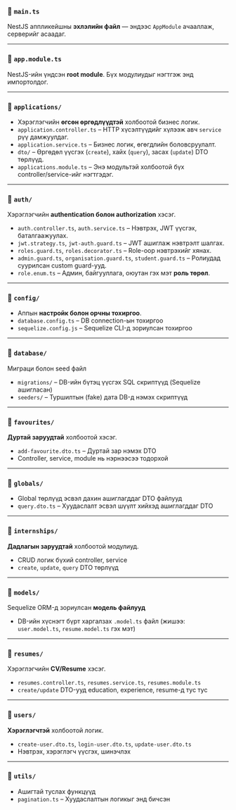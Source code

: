 ### 📄 `main.ts`
NestJS аппликейшны **эхлэлийн файл** — эндээс `AppModule` ачааллаж, серверийг асаадаг.

---

### 📄 `app.module.ts`
NestJS-ийн үндсэн **root module**. Бүх модулиудыг нэгтгэж энд импортолдог.

---

### 📁 `applications/`
- Хэрэглэгчийн **өгсөн өргөдлүүдтэй** холбоотой бизнес логик.
- `application.controller.ts` – HTTP хүсэлтүүдийг хүлээж авч `service` рүү дамжуулдаг.
- `application.service.ts` – Бизнес логик, өгөгдлийн боловсруулалт.
- `dto/` – Өргөдөл үүсгэх (`create`), хайх (`query`), засах (`update`) DTO төрлүүд.
- `applications.module.ts` – Энэ модультэй холбоотой бүх controller/service-ийг нэгтгэдэг.

---

### 📁 `auth/`
Хэрэглэгчийн **authentication болон authorization** хэсэг.
- `auth.controller.ts`, `auth.service.ts` – Нэвтрэх, JWT үүсгэх, баталгаажуулах.
- `jwt.strategy.ts`, `jwt-auth.guard.ts` – JWT ашиглаж нэвтрэлт шалгах.
- `roles.guard.ts`, `roles.decorator.ts` – Role-оор нэвтрэхийг хянах.
- `admin.guard.ts`, `organisation.guard.ts`, `student.guard.ts` – Ролиудад суурилсан custom guard-ууд.
- `role.enum.ts` – Админ, байгууллага, оюутан гэх мэт **роль төрөл**.

---

### 📁 `config/`
- Аппын **настройк болон орчны тохиргоо**.
- `database.config.ts` – DB connection-ын тохиргоо
- `sequelize.config.js` – Sequelize CLI-д зориулсан тохиргоо

---

### 📁 `database/`
Миграци болон seed файл
- `migrations/` – DB-ийн бүтэц үүсгэх SQL скриптүүд (Sequelize ашигласан)
- `seeders/` – Туршилтын (fake) дата DB-д нэмэх скриптүүд

---

### 📁 `favourites/`
**Дуртай заруудтай** холбоотой хэсэг.
- `add-favourite.dto.ts` – Дуртай зар нэмэх DTO
- Controller, service, module нь нэрнээсээ тодорхой

---

### 📁 `globals/`
- Global төрлүүд эсвэл дахин ашиглагддаг DTO файлууд
- `query.dto.ts` – Хуудаслалт эсвэл шүүлт хийхэд ашиглагддаг DTO

---

### 📁 `internships/`
**Дадлагын заруудтай** холбоотой модулиуд.
- CRUD логик бүхий controller, service
- `create`, `update`, `query` DTO төрлүүд

---

### 📁 `models/`
Sequelize ORM-д зориулсан **модель файлууд**
- DB-ийн хүснэгт бүрт харгалзах `.model.ts` файл (жишээ: `user.model.ts`, `resume.model.ts` гэх мэт)

---

### 📁 `resumes/`
Хэрэглэгчийн **CV/Resume** хэсэг.
- `resumes.controller.ts`, `resumes.service.ts`, `resumes.module.ts`
- `create/update` DTO-ууд education, experience, resume-д тус тус

---

### 📁 `users/`
**Хэрэглэгчтэй** холбоотой логик.
- `create-user.dto.ts`, `login-user.dto.ts`, `update-user.dto.ts`
- Нэвтрэх, хэрэглэгч үүсгэх, шинэчлэх

---

### 📁 `utils/`
- Ашигтай туслах функцүүд
- `pagination.ts` – Хуудаслалтын логикыг энд бичсэн
